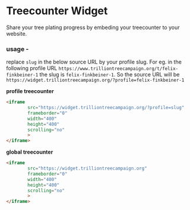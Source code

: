 # Treecounter Widget

Share your tree plating progress by embeding your treecounter to your website.

### usage -

replace `slug` in the below source URL by your profile slug. For eg. in the following profile URL `https://www.trilliontreecampaign.org/t/felix-finkbeiner-1` the slug is `felix-finkbeiner-1`. So the source URL will be `https://widget.trilliontreecampaign.org/?profile=felix-finkbeiner-1`

__profile treecounter__

```html
<iframe 
        src="https://widget.trilliontreecampaign.org/?profile=slug" 
        frameborder="0" 
        width="400" 
        height="400" 
        scrolling="no" 
        >
</iframe>
```

__global treecounter__

```html
<iframe 
        src="https://widget.trilliontreecampaign.org" 
        frameborder="0" 
        width="400" 
        height="400" 
        scrolling="no" 
        >
</iframe>
```
